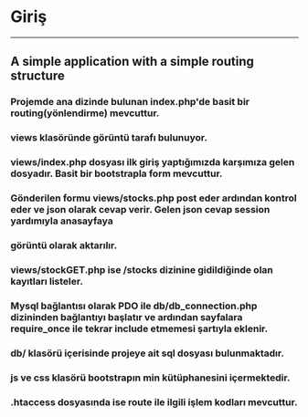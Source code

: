 # Giriş
------------

## A simple application with a simple routing structure

### Projemde ana dizinde bulunan index.php'de basit bir routing(yönlendirme) mevcuttur.

### views klasöründe görüntü tarafı bulunuyor.

### views/index.php dosyası ilk giriş yaptığımızda karşımıza gelen dosyadır. Basit bir bootstrapla form mevcuttur.

### Gönderilen formu views/stocks.php post eder ardından kontrol eder ve json olarak cevap verir. Gelen json cevap session yardımıyla anasayfaya 
### görüntü olarak aktarılır.

### views/stockGET.php ise /stocks dizinine gidildiğinde olan kayıtları listeler.

### Mysql bağlantısı olarak PDO ile db/db_connection.php dizininden bağlantıyı başlatır ve ardından sayfalara require_once ile tekrar include etmemesi şartıyla eklenir.

### db/ klasörü içerisinde projeye ait sql dosyası bulunmaktadır.

### js ve css klasörü bootstrapın min kütüphanesini içermektedir.

### .htaccess dosyasında ise route ile ilgili işlem kodları mevcuttur.

